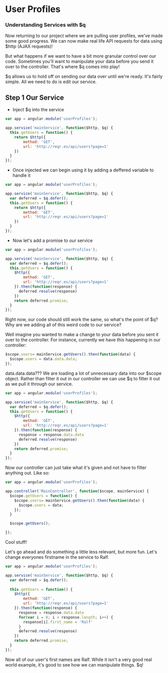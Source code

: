 # User Profiles
### Understanding Services with $q
Now returning to our project where we are pulling user profiles, we've made some good progress. We can now make real life API requests for data using $http (AJAX requests)! 

But what happens if we want to have a bit more granular control over our code. Sometimes you'll want to manipulate your data before you send it over to the controller. That's where $q comes into play! 

$q allows us to hold off on sending our data over until we're ready. It's fairly simple. All we need to do is edit our service.

## Step 1 Our Service
- Inject $q into the service
``` javascript
var app = angular.module('userProfiles');

app.service('mainService', function($http, $q) {
  this.getUsers = function() {
    return $http({
        method: 'GET',
        url: 'http://reqr.es/api/users?page=1'
    })
  }
});
```

- Once injected we can begin using it by adding a deffered variable to handle it

``` javascript
var app = angular.module('userProfiles');

app.service('mainService', function($http, $q) {
  var deferred = $q.defer();
  this.getUsers = function() {
    return $http({
        method: 'GET',
        url: 'http://reqr.es/api/users?page=1'
    })
  }
});
```

- Now let's add a promise to our service

``` javascript
var app = angular.module('userProfiles');

app.service('mainService', function($http, $q) {
  var deferred = $q.defer();
  this.getUsers = function() {
    $http({
        method: 'GET',
        url: 'http://reqr.es/api/users?page=1'
    }).then(function(response) {
      deferred.resolve(response)
    })
    return deferred.promise;
  }
});
```

Right now, our code should still work the same, so what's the point of $q? Why are we adding all of this weird code to our service? 

Well imagine you wanted to make a change to your data before you sent it over to the controller. For instance, currently we have this happening in our controller:

``` javascript
$scope.users= mainService.getUsers().then(function(data) {
  $scope.users = data.data.data;
});
```

data.data.data??? We are loading a lot of unnecessary data into our $scope object. Rather than filter it out in our controller we can use $q to filter it out as we pull it through our service.

``` javascript
var app = angular.module('userProfiles');

app.service('mainService', function($http, $q) {
  var deferred = $q.defer();
  this.getUsers = function() {
    $http({
        method: 'GET',
        url: 'http://reqr.es/api/users?page=1'
    }).then(function(response) {
      response = response.data.data
      deferred.resolve(response)
    })
    return deferred.promise;
  }
});
```

Now our controller can just take what it's given and not have to filter anything out. Like so:

``` javascript
var app = angular.module('userProfiles');

app.controller('MainController', function($scope, mainService) {
  $scope.getUsers = function() {
    $scope.users= mainService.getUsers().then(function(data) {
      $scope.users = data;
    });
  }

  $scope.getUsers();

});
```

Cool stuff! 

Let's go ahead and do something a little less relevant, but more fun. Let's change everyones firstname in the service to Ralf.

``` javascript
var app = angular.module('userProfiles');

app.service('mainService', function($http, $q) {
  var deferred = $q.defer();
  
  this.getUsers = function() {
    $http({
        method: 'GET',
        url: 'http://reqr.es/api/users?page=1'
    }).then(function(response) {
      response = response.data.data
      for(var i = 0; i < response.length; i++) {
        response[i].first_name = 'Ralf'
      }
      deferred.resolve(response)
    })
    return deferred.promise;
  }
});
```

Now all of our user's first names are Ralf. While it isn't a very good real world example, it's good to see how we can manipulate things. $q! 


